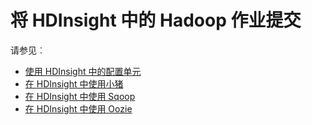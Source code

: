 <properties
    pageTitle="提交 Hadoop 作业中 HDInsight |Microsoft Azure"
    description="了解如何提交到 Azure HDInsight Hadoop 的 Hadoop 作业。"
    editor="cgronlun"
    manager="jhubbard"
    services="hdinsight"
    documentationCenter=""
    tags="azure-portal"
    authors="mumian"/>

<tags
    ms.service="hdinsight"
    ms.workload="big-data"
    ms.tgt_pltfrm="na"
    ms.devlang="na"
    ms.topic="article"
    ms.date="09/14/2016"
    ms.author="jgao"/>

# <a name="submit-hadoop-jobs-in-hdinsight"></a>将 HDInsight 中的 Hadoop 作业提交

请参见︰ 

- [使用 HDInsight 中的配置单元](hdinsight-use-hive.md)
- [在 HDInsight 中使用小猪](hdinsight-use-pig.md)
- [在 HDInsight 中使用 Sqoop](hdinsight-use-sqoop.md)
- [在 HDInsight 中使用 Oozie](hdinsight-use-oozie.md)
